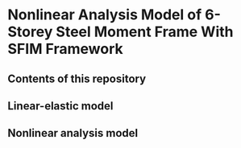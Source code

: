 # Nonlinear Analysis Model of 6-Storey Steel Moment Frame With SFIM Framework

## Contents of this repository

## Linear-elastic model

## Nonlinear analysis model

